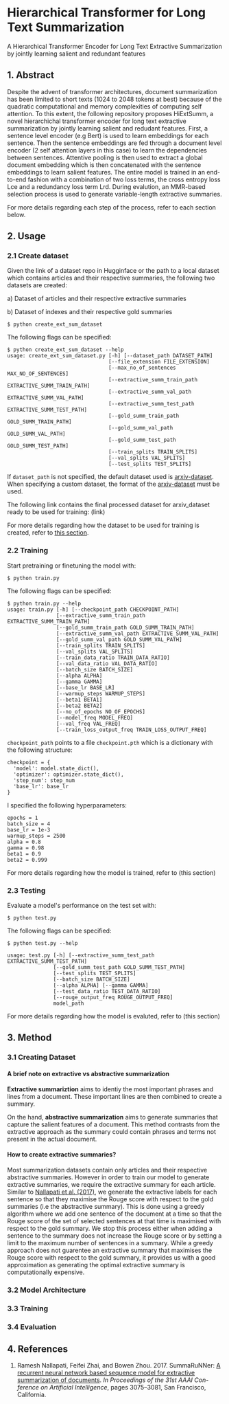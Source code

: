 # Hierarchical Transformer for Long Text Summarization
A Hierarchical Transformer Encoder for Long Text Extractive Summarization by jointly learning salient and redundant features

## 1. Abstract
Despite the advent of transformer architectures, document summarization has been limited to short texts (1024 to 2048 tokens at best) because of the quadratic computational and memory complexities of computing self attention. To this extent, the following repository proposes HiExtSumm, a novel hierarchichal transformer encoder for long text extractive summarization by jointly learning salient and redudant features. First, a sentence level encoder (e.g Bert) is used to learn embeddings for each sentence. Then the sentence embeddings are fed through a document level encoder (2 self attention layers in this case) to learn the dependencies between sentences. Attentive pooling is then used to extract a global document embedding which is then concatenated with the sentence embeddings to learn salient features. The entire model is trained in an end-to-end fashion with a combination of two loss terms, the cross entropy loss Lce and a redundancy loss term Lrd. During evalution, an MMR-based selection process is used to generate variable-length extractive summaries.

For more details regarding each step of the process, refer to each section below.

## 2. Usage
### 2.1 Create dataset
Given the link of a dataset repo in Hugginface or the path to a local dataset which contains articles and their respective summaries, the following two datasets are created:

a) Dataset of articles and their respective extractive summaries

b) Dataset of indexes and their respective gold summaries

```
$ python create_ext_sum_dataset
```

The following flags can be specified:

```
$ python create_ext_sum_dataset --help
usage: create_ext_sum_dataset.py [-h] [--dataset_path DATASET_PATH]
                                 [--file_extension FILE_EXTENSION]
                                 [--max_no_of_sentences MAX_NO_OF_SENTENCES]
                                 [--extractive_summ_train_path EXTRACTIVE_SUMM_TRAIN_PATH]
                                 [--extractive_summ_val_path EXTRACTIVE_SUMM_VAL_PATH]
                                 [--extractive_summ_test_path EXTRACTIVE_SUMM_TEST_PATH]
                                 [--gold_summ_train_path GOLD_SUMM_TRAIN_PATH]
                                 [--gold_summ_val_path GOLD_SUMM_VAL_PATH]
                                 [--gold_summ_test_path GOLD_SUMM_TEST_PATH]
                                 [--train_splits TRAIN_SPLITS]
                                 [--val_splits VAL_SPLITS]
                                 [--test_splits TEST_SPLITS]                                 
```
If ``` dataset_path ``` is not specified, the default dataset used is [arxiv-dataset](https://huggingface.co/datasets/ccdv/arxiv-summarization). When specifying a custom dataset, the format of the [arxiv-dataset](https://huggingface.co/datasets/ccdv/arxiv-summarization) must be used. 

The following link contains the final processed dataset for arxiv_dataset ready to be used for training: (link) 

For more details regarding how the dataset to be used for training is created, refer to [this section](https://github.com/Jishnu8/Hierarchical-Transformer-for-Long-Text-Summarization/edit/main/README.md#31-creating-dataset).

### 2.2 Training 
Start pretraining or finetuning the model with: 

```
$ python train.py 
```

The following flags can be specified:


```
$ python train.py --help
usage: train.py [-h] [--checkpoint_path CHECKPOINT_PATH] 
                [--extractive_summ_train_path EXTRACTIVE_SUMM_TRAIN_PATH] 
                [--gold_summ_train_path GOLD_SUMM_TRAIN_PATH]
                [--extractive_summ_val_path EXTRACTIVE_SUMM_VAL_PATH] 
                [--gold_summ_val_path GOLD_SUMM_VAL_PATH] 
                [--train_splits TRAIN_SPLITS]
                [--val_splits VAL_SPLITS] 
                [--train_data_ratio TRAIN_DATA_RATIO]
                [--val_data_ratio VAL_DATA_RATIO]
                [--batch_size BATCH_SIZE] 
                [--alpha ALPHA]
                [--gamma GAMMA]
                [--base_lr BASE_LR] 
                [--warmup_steps WARMUP_STEPS] 
                [--beta1 BETA1] 
                [--beta2 BETA2]
                [--no_of_epochs NO_OF_EPOCHS]
                [--model_freq MODEL_FREQ]
                [--val_freq VAL_FREQ] 
                [--train_loss_output_freq TRAIN_LOSS_OUTPUT_FREQ]
```

```checkpoint_path``` points to a file ```checkpoint.pth``` which is a dictionary with the following structure: 
```
checkpoint = { 
  'model': model.state_dict(),
  'optimizer': optimizer.state_dict(),
  'step_num': step_num
  'base_lr': base_lr
}
```
I specified the following hyperparameters:

```
epochs = 1
batch_size = 4
base_lr = 1e-3
warmup_steps = 2500
alpha = 0.8
gamma = 0.98
beta1 = 0.9
beta2 = 0.999
```

For more details regarding how the model is trained, refer to (this section)

### 2.3 Testing 

Evaluate a model's performance on the test set with:

```
$ python test.py
```

The following flags can be specified:

```
$ python test.py --help

usage: test.py [-h] [--extractive_summ_test_path EXTRACTIVE_SUMM_TEST_PATH] 
               [--gold_summ_test_path GOLD_SUMM_TEST_PATH] 
               [--test_splits TEST_SPLITS]
               [--batch_size BATCH_SIZE] 
               [--alpha ALPHA] [--gamma GAMMA]
               [--test_data_ratio TEST_DATA_RATIO] 
               [--rouge_output_freq ROUGE_OUTPUT_FREQ]
               model_path

```

For more details regarding how the model is evaluted, refer to (this section)

## 3. Method

### 3.1 Creating Dataset 

#### A brief note on extractive vs abstractive summarization 

**Extractive summariztion** aims to identiy the most important phrases and lines from a document. These important lines are then combined to create a summary.

On the hand, **abstractive summarization** aims to generate summaries that capture the salient features of a document. This method contrasts from the extractive approach as the summary could contain phrases and terms not present in the actual document. 

#### How to create extractive summaries?

Most summarization datasets contain only articles and their respective abstractive summaries. However in order to train our model to generate extractive summaries, we require the extractive summary for each article. Similar to [Nallapati et al. (2017)](https://github.com/Jishnu8/Hierarchical-Transformer-for-Long-Text-Summarization/edit/main/README.md#4-references), we generate the extractive labels for each sentence so that they maximise the Rouge score with respect to the gold summaries (i.e the abstractive summary). This is done using a greedy algorithm where we add one sentence of the document at a time so that the Rouge score of the set of selected sentences at that time is maximised with respect to the gold summary. We stop this process either when adding a sentence to the summary does not increase the Rouge score or by setting a limit to the maximum number of sentences in a summary. While a greedy approach does not guarentee an extractive summary that maximises the Rouge score with respect to the gold summary, it provides us with a good approximation as generating the optimal extractive summary is computationally expensive.  

### 3.2 Model Architecture

### 3.3 Training 

### 3.4 Evaluation

## 4. References

1. Ramesh Nallapati, Feifei Zhai, and Bowen Zhou. 2017.
SummaRuNNer: [A recurrent neural network based
sequence model for extractive summarization of
documents](https://arxiv.org/pdf/1611.04230.pdf). *In Proceedings of the 31st AAAI Con-
ference on Artificial Intelligence*, pages 3075–3081,
San Francisco, California.
